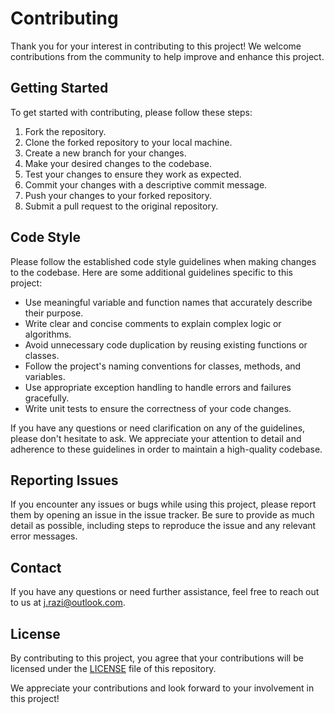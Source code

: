 # Contributing

Thank you for your interest in contributing to this project! We welcome contributions from the community to help improve and enhance this project.

## Getting Started

To get started with contributing, please follow these steps:

1. Fork the repository.
2. Clone the forked repository to your local machine.
3. Create a new branch for your changes.
4. Make your desired changes to the codebase.
5. Test your changes to ensure they work as expected.
6. Commit your changes with a descriptive commit message.
7. Push your changes to your forked repository.
8. Submit a pull request to the original repository.

## Code Style

Please follow the established code style guidelines when making changes to the codebase. Here are some additional guidelines specific to this project:

- Use meaningful variable and function names that accurately describe their purpose.
- Write clear and concise comments to explain complex logic or algorithms.
- Avoid unnecessary code duplication by reusing existing functions or classes.
- Follow the project's naming conventions for classes, methods, and variables.
- Use appropriate exception handling to handle errors and failures gracefully.
- Write unit tests to ensure the correctness of your code changes.

If you have any questions or need clarification on any of the guidelines, please don't hesitate to ask. We appreciate your attention to detail and adherence to these guidelines in order to maintain a high-quality codebase.

## Reporting Issues

If you encounter any issues or bugs while using this project, please report them by opening an issue in the issue tracker. Be sure to provide as much detail as possible, including steps to reproduce the issue and any relevant error messages.

## Contact

If you have any questions or need further assistance, feel free to reach out to us at [j.razi@outlook.com](mailto:j.razi@outlook.com).

## License

By contributing to this project, you agree that your contributions will be licensed under the [LICENSE](./LICENSE) file of this repository.

We appreciate your contributions and look forward to your involvement in this project!